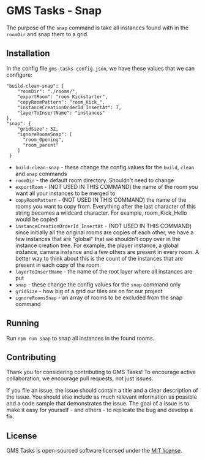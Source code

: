 # GMS Tasks - Snap

The purpose of the `snap` command is take all instances found with in the `roomDir` and snap them to a grid.

## Installation

In the config file `gms-tasks-config.json`, we have these values that we can configure:

```
"build-clean-snap": {
    "roomDir": "./rooms/",
    "exportRoom": "room_Kickstarter",
    "copyRoomPattern": "room_Kick_",
    "instanceCreationOrderId_InsertAt": 7,
    "layerToInsertName": "instances"
},
"snap": {
    "gridSize": 32,
    "ignoreRoomsSnap": [
      "room_Opening",
      "room_parent"
    ]
 }
```

* `build-clean-snap` - these change the config values for the `build`, `clean` and `snap` commands
* `roomDir` - the default room directory.  Shouldn't need to change
* `exportRoom` - (NOT USED IN THIS COMMAND) the name of the room you want all your instances to be merged to
* `copyRoomPattern` - (NOT USED IN THIS COMMAND) the name of the rooms you want to copy from.  Everything after the last character of this string becomes a wildcard character.  For example, room_Kick_Hello would be copied
* `instanceCreationOrderId_InsertAt` - (NOT USED IN THIS COMMAND) since initially all the original rooms are copies of each other, we have a few instances that are "global" that we shouldn't copy over in the instance creation tree.  For example, the player instance, a global instance, camera instance and a few others are present in every room.  A better way to think about this is the count of the instances that are present in each copy of the room.
* `layerToInsertName` - the name of the root layer where all instances are put
* `snap` - these change the config values for the `snap` command only
* `gridSize` - how big of a grid our tiles are on for our project
* `ignoreRoomsSnap` - an array of rooms to be excluded from the snap command

## Running

Run `npm run snap` to snap all instances in the found rooms.

## Contributing

Thank you for considering contributing to GMS Tasks! To encourage active collaboration, we encourage pull requests, not just issues.

If you file an issue, the issue should contain a title and a clear description of the issue. You should also include as much relevant information as possible and a code sample that demonstrates the issue. The goal of a issue is to make it easy for yourself - and others - to replicate the bug and develop a fix.

## License

GMS Tasks is open-sourced software licensed under the [MIT license](http://opensource.org/licenses/MIT).
